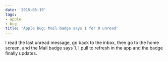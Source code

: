 ```yaml
---
date: '2015-05-19'
tags:
- apple
- bug
title: 'Apple bug: Mail badge says 1 for 0 unread'
---
```


I read the last unread message, go back to the inbox, then go to the home screen, and the Mail badge says 1. I pull to refresh in the app and the badge finally updates.
